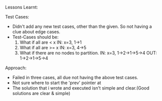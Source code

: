 Lessons Learnt:

Test Cases:
  - Didn't add any new test cases, other than the given. So not having a clue about edge cases.
  - Test-Cases should be:
    1. What if all are < x    IN: x=3, 1->1
    2. What if all are >= x   IN: x=3, 4->5
    3. What if there are no nodes to partition.   IN: x=3, 1->2->1->5->4  OUT: 1->2->1->5->4

Approach:
  - Failed in three cases, all due not having the above test cases.
  - Not sure where to start the 'prev' pointer at
  - The solution that i wrote and executed isn't simple and clear.(Good solutions are clear & simple)

